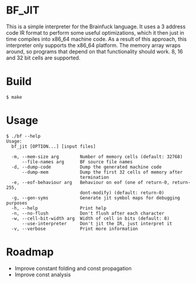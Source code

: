 # BF_JIT

This is a simple interpreter for the Brainfuck language. It uses a 3 address code IR format
to perform some useful optimizations, which it then just in time compiles into x86_64 machine
code. As a result of this approach, this interpreter only supports the x86_64 platform. The
memory array wraps around, so programs that depend on that functionality should work.
8, 16 and 32 bit cells are supported.

# Build

```
$ make
```

# Usage

```
$ ./bf --help
Usage:
  bf_jit [OPTION...] [input files]

  -m, --mem-size arg        Number of memory cells (default: 32768)
      --file-names arg      BF source file names
  -d, --dump-code           Dump the generated machine code
      --dump-mem            Dump the first 32 cells of memory after
                            termination
  -e, --eof-behaviour arg   Behaviour on eof (one of return-0, return-255,
                            dont-modify) (default: return-0)
  -g, --gen-syms            Generate jit symbol maps for debugging purposes
  -h, --help                Print help
  -n, --no-flush            Don't flush after each character
  -w, --cell-bit-width arg  Width of cell in bits (default: 8)
      --use-interpreter     Don't jit the IR, just interpret it
  -v, --verbose             Print more information
```


# Roadmap

- Improve constant folding and const propagation
- Improve const analysis

